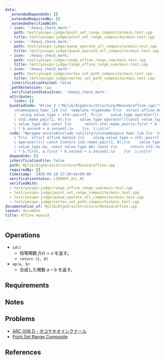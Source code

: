 ```yaml
---
data:
  _extendedDependsOn: []
  _extendedRequiredBy: []
  _extendedVerifiedWith:
  - icon: ':heavy_check_mark:'
    path: test/yosupo-judge/point_set_range_composite/main.test.cpp
    title: test/yosupo-judge/point_set_range_composite/main.test.cpp
  - icon: ':heavy_check_mark:'
    path: test/yosupo-judge/queue_operate_all_composite/main.test.cpp
    title: test/yosupo-judge/queue_operate_all_composite/main.test.cpp
  - icon: ':heavy_check_mark:'
    path: test/yosupo-judge/range_affine_range_sum/main.test.cpp
    title: test/yosupo-judge/range_affine_range_sum/main.test.cpp
  - icon: ':heavy_check_mark:'
    path: test/yosupo-judge/vertex_set_path_composite/main.test.cpp
    title: test/yosupo-judge/vertex_set_path_composite/main.test.cpp
  _isVerificationFailed: false
  _pathExtension: cpp
  _verificationStatusIcon: ':heavy_check_mark:'
  attributes:
    links: []
  bundledCode: "#line 2 \"Mylib/AlgebraicStructure/Monoid/affine.cpp\"\n#include <utility>\n\
    \nnamespace haar_lib {\n  template <typename T>\n  struct affine_monoid {\n  \
    \  using value_type = std::pair<T, T>;\n    value_type operator()() const {return\
    \ std::make_pair(1, 0);}\n    value_type operator()(const value_type &a, const\
    \ value_type &b) const {\n      return std::make_pair(a.first * b.first, a.first\
    \ * b.second + a.second);\n    }\n  };\n}\n"
  code: "#pragma once\n#include <utility>\n\nnamespace haar_lib {\n  template <typename\
    \ T>\n  struct affine_monoid {\n    using value_type = std::pair<T, T>;\n    value_type\
    \ operator()() const {return std::make_pair(1, 0);}\n    value_type operator()(const\
    \ value_type &a, const value_type &b) const {\n      return std::make_pair(a.first\
    \ * b.first, a.first * b.second + a.second);\n    }\n  };\n}\n"
  dependsOn: []
  isVerificationFile: false
  path: Mylib/AlgebraicStructure/Monoid/affine.cpp
  requiredBy: []
  timestamp: '2020-09-16 17:10:42+09:00'
  verificationStatus: LIBRARY_ALL_AC
  verifiedWith:
  - test/yosupo-judge/range_affine_range_sum/main.test.cpp
  - test/yosupo-judge/point_set_range_composite/main.test.cpp
  - test/yosupo-judge/queue_operate_all_composite/main.test.cpp
  - test/yosupo-judge/vertex_set_path_composite/main.test.cpp
documentation_of: Mylib/AlgebraicStructure/Monoid/affine.cpp
layout: document
title: Affine monoid
---
```


## Operations

- `id()`
	- 恒等関数 $f(x) = x$ を返す。
	- `return (1, 0)`
- `op(a, b)`
	- 合成した関数 $a \circ b$ を返す。

## Requirements

## Notes

## Problems

- [ARC 008 D - タコヤキオイシクナール](https://atcoder.jp/contests/arc008/tasks/arc008_4)
- [Point Set Range Composite](https://judge.yosupo.jp/problem/point_set_range_composite)

## References

